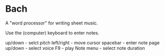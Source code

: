 # Bach

A "word processor" for writing sheet music.

Use the (computer) keyboard to enter notes.

up/down - selct pitch
left/right - move cursor
spacebar - enter note
page up/down - select voice
F9 - play
Note menu - select note duration

